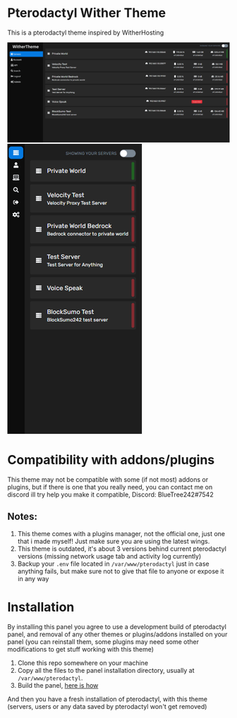 # Pterodactyl Wither Theme
This is a pterodactyl theme inspired by WitherHosting

![Image](/.github/images/theme-desktop.gif)
![Image](/.github/images/theme-mobile.gif)
# Compatibility with addons/plugins

This theme may not be compatible with some (if not most) addons or plugins, but if there is one that you really need, you can contact me on discord ill try help you make it compatible, Discord: BlueTree242#7542

## Notes:
1. This theme comes with a plugins manager, not the official one, just one that i made myself! Just make sure you are using the latest wings.
2. This theme is outdated, it's about 3 versions behind current pterodactyl versions (missing network usage tab and activity log currently)
3. Backup your `.env` file located in `/var/www/pterodactyl` just in case anything fails, but make sure not to give that file to anyone or expose it in any way
# Installation
By installing this panel you agree to use a development build of pterodactyl panel, and removal of any other themes or plugins/addons installed on your panel (you can reinstall them, some plugins may need some other modifications to get stuff working with this theme)

1. Clone this repo somewhere on your machine
2. Copy all the files to the panel installation directory, usually at `/var/www/pterodactyl`. 
3. Build the panel, [here is how](https://pterodactyl.io/community/customization/panel.html)

And then you have a fresh installation of pterodactyl, with this theme (servers, users or any data saved by pterodactyl won't get removed)
